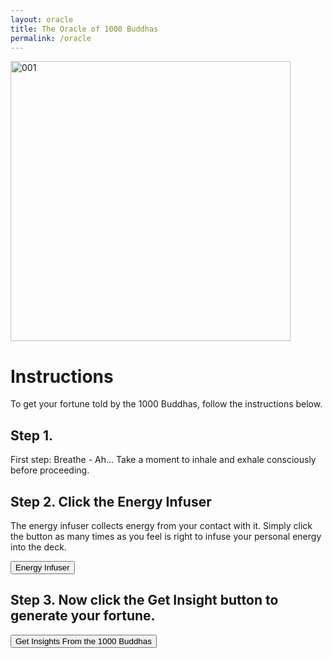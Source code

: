 ```yaml
---
layout: oracle
title: The Oracle of 1000 Buddhas
permalink: /oracle
---
```


<div class="uk-text-center">
<img src="{{"/screenshot.jpg" | relative_url}}" alt="001"  width="448" height="448"></div>

# Instructions
To get your fortune told by the 1000 Buddhas, follow the instructions below.

## Step 1.

First step: Breathe - Ah... Take a moment to inhale and exhale consciously before proceeding.

## Step 2. Click the Energy Infuser

The energy infuser collects energy from your contact with it. Simply click the button as many times as you feel is right to infuse your personal energy into the deck.

<main class="uk-text-center">
<button onclick="getRandom()" id="btn1" class="uk-button uk-button-large uk-button-primary uk-width-1-1">Energy Infuser</button>
<h4 id="number"></h4>
<div class="uk-container"><span id="clickprogress"></span></div>
</main>

## Step 3. Now click the Get Insight button to generate your fortune.

<div class="uk-text-center">
<input class="Randombutton uk-button uk-button-large uk-button-primary uk-width-1-1" type="button" value="Get Insights From the 1000 Buddhas" onclick="randomImg()">
<div id="insight" class="uk-align-center"></div>
</div>
